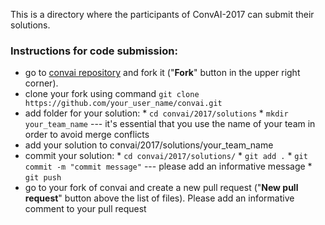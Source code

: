 This is a directory where the participants of ConvAI-2017 can submit their solutions.

### Instructions for code submission:

- go to [convai repository](https://github.com/DeepPavlov/convai) and fork it ("__Fork__" button in the upper right corner).
- clone your fork using command `git clone https://github.com/your_user_name/convai.git`
- add folder for your solution:
        * `cd convai/2017/solutions`
        * `mkdir your_team_name` --- it's essential that you use the name of your team in order to avoid merge conflicts
- add your solution to convai/2017/solutions/your_team_name
- commit your solution:
        * `cd convai/2017/solutions/`
        * `git add .`
        * `git commit -m "commit message"` --- please add an informative message
        * `git push`
- go to your fork of convai and create a new pull request ("__New pull request__" button above the list of files). Please add an informative comment to your pull request
